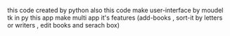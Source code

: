this code created by python
also this code make user-interface by moudel tk in py
this app make multi app it's features (add-books , sort-it by letters or writers , edit books and serach box)
